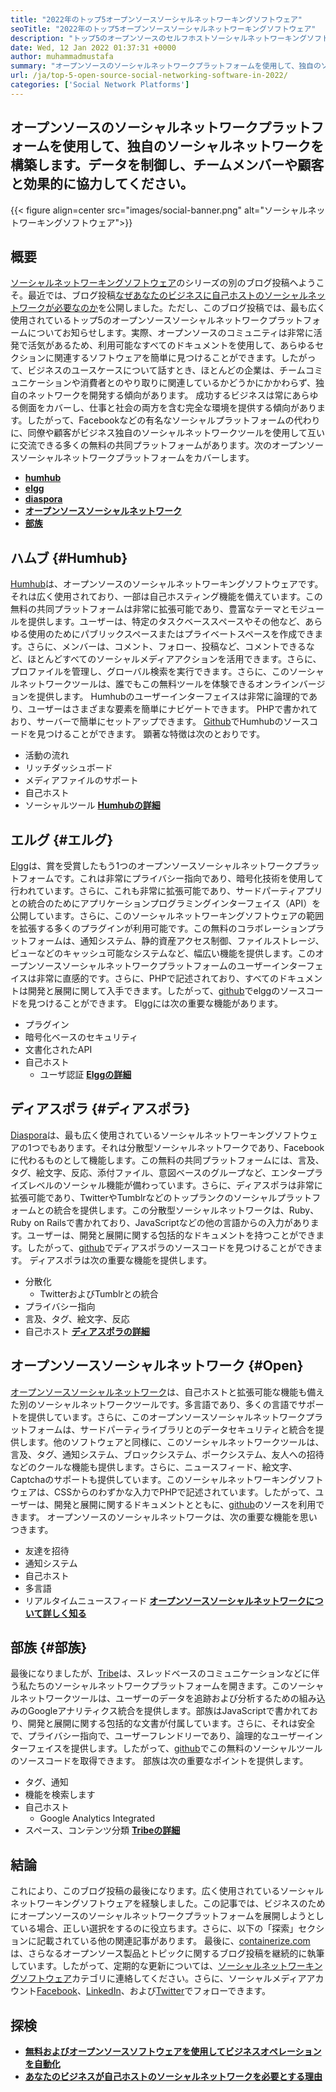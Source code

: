 ```yaml
---
title: "2022年のトップ5オープンソースソーシャルネットワーキングソフトウェア" 
seoTitle: "2022年のトップ5オープンソースソーシャルネットワーキングソフトウェア" 
description: "トップ5のオープンソースのセルフホストソーシャルネットワーキングソフトウェアを探索しましょう。これらのソフトウェアには、Humhub、Elgg、Diaspora、Open Source Social Network、Tribeが含まれます。" 
date: Wed, 12 Jan 2022 01:37:31 +0000
author: muhammadmustafa
summary: "オープンソースのソーシャルネットワークプラットフォームを使用して、独自のソーシャルネットワークを構築します。データを制御し、チームメンバーと協力します＆amp;顧客は効果的に。" 
url: /ja/top-5-open-source-social-networking-software-in-2022/
categories: ['Social Network Platforms']
---
```


## オープンソースのソーシャルネットワークプラットフォームを使用して、独自のソーシャルネットワークを構築します。データを制御し、チームメンバーや顧客と効果的に協力してください。

{{< figure align=center src="images/social-banner.png" alt="ソーシャルネットワーキングソフトウェア">}}


## 概要
[ソーシャルネットワーキングソフトウェア][1]のシリーズの別のブログ投稿へようこそ。最近では、ブログ投稿[なぜあなたのビジネスに自己ホストのソーシャルネットワークが必要なのか][2]を公開しました。ただし、このブログ投稿では、最も広く使用されているトップ5のオープンソースソーシャルネットワークプラットフォームについてお知らせします。実際、オープンソースのコミュニティは非常に活発で活気があるため、利用可能なすべてのドキュメントを使用して、あらゆるセクションに関連するソフトウェアを簡単に見つけることができます。したがって、ビジネスのユースケースについて話すとき、ほとんどの企業は、チームコミュニケーションや消費者とのやり取りに関連しているかどうかにかかわらず、独自のネットワークを開発する傾向があります。
成功するビジネスは常にあらゆる側面をカバーし、仕事と社会の両方を含む完全な環境を提供する傾向があります。したがって、Facebookなどの有名なソーシャルプラットフォームの代わりに、同僚や顧客がビジネス独自のソーシャルネットワークツールを使用して互いに交流できる多くの無料の共同プラットフォームがあります。次のオープンソースソーシャルネットワークプラットフォームをカバーします。
* **[humhub][3]** 
* **[elgg][4]** 
* **[diaspora][5]** 
* [ **オープンソースソーシャルネットワーク** ][6]
* **[部族][7]** 

## ハムブ {#Humhub}

[Humhub][8]は、オープンソースのソーシャルネットワーキングソフトウェアです。それは広く使用されており、一部は自己ホスティング機能を備えています。この無料の共同プラットフォームは非常に拡張可能であり、豊富なテーマとモジュールを提供します。ユーザーは、特定のタスクベーススペースやその他など、あらゆる使用のためにパブリックスペースまたはプライベートスペースを作成できます。さらに、メンバーは、コメント、フォロー、投稿など、コメントできるなど、ほとんどすべてのソーシャルメディアアクションを活用できます。さらに、プロファイルを管理し、グローバル検索を実行できます。さらに、このソーシャルネットワークツールは、誰でもこの無料ツールを体験できるオンラインバージョンを提供します。 Humhubのユーザーインターフェイスは非常に論理的であり、ユーザーはさまざまな要素を簡単にナビゲートできます。 PHPで書かれており、サーバーで簡単にセットアップできます。 [Github][9]でHumhubのソースコードを見つけることができます。
顕著な特徴は次のとおりです。
  * 活動の流れ
* リッチダッシュボード
* メディアファイルのサポート
* 自己ホスト
* ソーシャルツール
[ **Humhubの詳細** ][10]

## エルグ {#エルグ}

[Elgg][11]は、賞を受賞したもう1つのオープンソースソーシャルネットワークプラットフォームです。これは非常にプライバシー指向であり、暗号化技術を使用して行われています。さらに、これも非常に拡張可能であり、サードパーティアプリとの統合のためにアプリケーションプログラミングインターフェイス（API）を公開しています。さらに、このソーシャルネットワーキングソフトウェアの範囲を拡張する多くのプラグインが利用可能です。この無料のコラボレーションプラットフォームは、通知システム、静的資産アクセス制御、ファイルストレージ、ビューなどのキャッシュ可能なシステムなど、幅広い機能を提供します。このオープンソースソーシャルネットワークプラットフォームのユーザーインターフェイスは非常に直感的です。さらに、PHPで記述されており、すべてのドキュメントは開発と展開に関して入手できます。したがって、[github][12]でelggのソースコードを見つけることができます。
Elggには次の重要な機能があります。
* プラグイン
* 暗号化ベースのセキュリティ
* 文書化されたAPI
* 自己ホスト
  * ユーザ認証
**[Elggの詳細][13]**

## ディアスポラ {#ディアスポラ}

[Diaspora][14]は、最も広く使用されているソーシャルネットワーキングソフトウェアの1つでもあります。それは分散型ソーシャルネットワークであり、Facebookに代わるものとして機能します。この無料の共同プラットフォームには、言及、タグ、絵文字、反応、添付ファイル、意図ベースのグループなど、エンタープライズレベルのソーシャル機能が備わっています。さらに、ディアスポラは非常に拡張可能であり、TwitterやTumblrなどのトップランクのソーシャルプラットフォームとの統合を提供します。この分散型ソーシャルネットワークは、Ruby、Ruby on Railsで書かれており、JavaScriptなどの他の言語からの入力があります。ユーザーは、開発と展開に関する包括的なドキュメントを持つことができます。したがって、[github][15]でディアスポラのソースコードを見つけることができます。
ディアスポラは次の重要な機能を提供します。
* 分散化
  * TwitterおよびTumblrとの統合
* プライバシー指向
* 言及、タグ、絵文字、反応
* 自己ホスト
**[ディアスポラの詳細][16]**

## オープンソースソーシャルネットワーク {#Open}

[オープンソースソーシャルネットワーク][17]は、自己ホストと拡張可能な機能も備えた別のソーシャルネットワークツールです。多言語であり、多くの言語でサポートを提供しています。さらに、このオープンソースソーシャルネットワークプラットフォームは、サードパーティライブラリとのデータセキュリティと統合を提供します。他のソフトウェアと同様に、このソーシャルネットワークツールは、言及、タグ、通知システム、ブロックシステム、ポークシステム、友人への招待などのクールな機能も提供します。さらに、ニュースフィード、絵文字、Captchaのサポートも提供しています。このソーシャルネットワーキングソフトウェアは、CSSからのわずかな入力でPHPで記述されています。したがって、ユーザーは、開発と展開に関するドキュメントとともに、[github][18]のソースを利用できます。
オープンソースのソーシャルネットワークは、次の重要な機能を思いつきます。
  * 友達を招待
* 通知システム
* 自己ホスト
* 多言語
* リアルタイムニュースフィード
[ **オープンソースソーシャルネットワークについて詳しく知る** ][19]

## 部族 {#部族}

最後になりましたが、[Tribe][20]は、スレッドベースのコミュニケーションなどに伴う私たちのソーシャルネットワークプラットフォームを開きます。このソーシャルネットワークツールは、ユーザーのデータを追跡および分析するための組み込みのGoogleアナリティクス統合を提供します。部族はJavaScriptで書かれており、開発と展開に関する包括的な文書が付属しています。さらに、それは安全で、プライバシー指向で、ユーザーフレンドリーであり、論理的なユーザーインターフェイスを提供します。したがって、[github][21]でこの無料のソーシャルツールのソースコードを取得できます。
部族は次の重要なポイントを提供します。
* タグ、通知
* 機能を検索します
* 自己ホスト
  * Google Analytics Integrated
* スペース、コンテンツ分類
[ **Tribeの詳細** ][22]

## **結論** 
これにより、このブログ投稿の最後になります。広く使用されているソーシャルネットワーキングソフトウェアを経験しました。この記事では、ビジネスのためにオープンソースのソーシャルネットワークプラットフォームを展開しようとしている場合、正しい選択をするのに役立ちます。さらに、以下の「探索」セクションに記載されている他の関連記事があります。
最後に、[containerize.com][23]は、さらなるオープンソース製品とトピックに関するブログ投稿を継続的に執筆しています。したがって、定期的な更新については、[][24][ソーシャルネットワーキングソフトウェア][25]カテゴリに連絡してください。さらに、ソーシャルメディアアカウント[Facebook][26]、[LinkedIn][27]、および[Twitter][28]でフォローできます。

## 探検
* **[無料およびオープンソースソフトウェアを使用してビジネスオペレーションを自動化][29]** 
* [ **あなたのビジネスが自己ホストのソーシャルネットワークを必要とする理由** ][17]



[1]: https://blog.containerize.com/category/social-network-platforms/
[2]: https://blog.containerize.com/social-network-platforms/why-your-business-needs-a-self-hosted-social-network/
[3]: #Humhub
[4]: #Elgg
[5]: #Diaspora
[6]: #Open
[7]: #Tribe
[8]: https://products.containerize.com/social-network-platforms/humhub/
[9]: https://github.com/humhub/humhub
[10]: https://www.humhub.com/en
[11]: https://products.containerize.com/social-network-platforms/elgg/
[12]: https://github.com/elgg/elgg
[13]: https://elgg.org/
[14]: https://products.containerize.com/social-network-platforms/diaspora/
[15]: https://github.com/diaspora/diaspora
[16]: https://diasporafoundation.org/
[17]: https://products.containerize.com/social-network-platforms/open-source-social-network/
[18]: https://github.com/opensource-socialnetwork/opensource-socialnetwork
[19]: https://www.opensource-socialnetwork.org/
[20]: https://products.containerize.com/social-network-platforms/tribe/
[21]: https://github.com/tribeplatform/api-documentation
[22]: https://docs.tribe.so/
[23]: https://www.containerize.com/
[24]: https://products.containerize.com/video-conferencing/
[25]: https://products.containerize.com/social-network-platforms/
[26]: https://web.facebook.com/containerize
[27]: https://www.linkedin.com/company/containerize/
[28]: https://twitter.com/containerize_co
[29]: https://blog.containerize.com/blogging/automate-business-operations-using-open-source-software/
